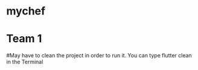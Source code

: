 # mychef

# Team 1
#May have to clean the project in order to run it. You can type flutter clean in the Terminal

